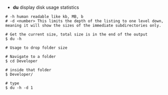 * **du** display disk usage statistics

```shell
# -h human readable like kb, MB, b
# -d <number> This limits the depth of the listing to one level down, meaning it will show the sizes of the immediate subdirectories only.

# Get the current size, total size is in the end of the output
$ du -h 
```

```shell
# Usage to drop folder size

# Navigate to a folder
$ cd Developer

# inside that folder
$ Developer/

# type
$ du -h -d 1

```